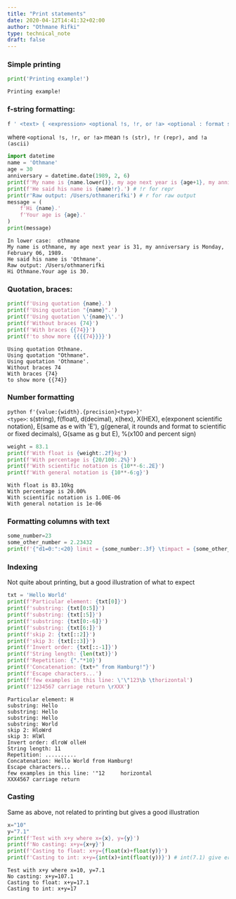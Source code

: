 ```yaml
---
title: "Print statements"
date: 2020-04-12T14:41:32+02:00
author: "Othmane Rifki"
type: technical_note
draft: false
---
```

### Simple printing


```python
print('Printing example!')
```

    Printing example!


### f-string formatting:
``` python
f ' <text> { <expression> <optional !s, !r, or !a> <optional : format specifier> } <text> ... '
```
where `<optional !s, !r, or !a>` mean `!s (str), !r (repr), and !a (ascii)`



```python
import datetime
name = 'Othmane'
age = 30
anniversary = datetime.date(1989, 2, 6)
print(f'My name is {name.lower()}, my age next year is {age+1}, my anniversary is {anniversary:%A, %B %d, %Y}.')
print(f'He said his name is {name!r}.') # !r for repr
print(r'Raw output: /Users/othmanerifki') # r for raw output
message = (
    f'Hi {name}.'
    f'Your age is {age}.'
)
print(message)
```

    In lower case:  othmane
    My name is othmane, my age next year is 31, my anniversary is Monday, February 06, 1989.
    He said his name is 'Othmane'.
    Raw output: /Users/othmanerifki
    Hi Othmane.Your age is 30.


### Quotation, braces:


```python
print(f'Using quotation {name}.')
print(f'Using quotation "{name}".')
print(f'Using quotation \'{name}\'.')
print(f'Without braces {74}')
print(f'With braces {{74}}')
print(f'to show more {{{{74}}}}')
```

    Using quotation Othmane.
    Using quotation "Othmane".
    Using quotation 'Othmane'.
    Without braces 74
    With braces {74}
    to show more {{74}}


### Number formatting
``` python f'{value:{width}.{precision}<type>}' ```  
`<type>`: s(string), f(float), d(decimal), x(hex), X(HEX), e(exponent scientific notation), E(same as e with 'E'), g(general, it rounds and format to scientific or fixed decimals), G(same as g but E), %(x100 and percent sign)


```python
weight = 83.1
print(f'With float is {weight:.2f}kg')
print(f'With percentage is {20/100:.2%}')
print(f'With scientific notation is {10**-6:.2E}')
print(f'With general notation is {10**-6:g}')
```

    With float is 83.10kg
    With percentage is 20.00%
    With scientific notation is 1.00E-06
    With general notation is 1e-06


### Formatting columns with text


```python
some_number=23
some_other_number = 2.23432
print(f'{"d1=0:":<20} limit = {some_number:.3f} \timpact = {some_other_number:.3%}')
```

### Indexing 
Not quite about printing, but a good illustration of what to expect


```python
txt = 'Hello World'
print(f'Particular element: {txt[0]}')
print(f'substring: {txt[0:5]}')
print(f'substring: {txt[:5]}')
print(f'substring: {txt[0:-6]}')
print(f'substring: {txt[6:]}')
print(f'skip 2: {txt[::2]}')
print(f'skip 3: {txt[::3]}')
print(f'Invert order: {txt[::-1]}')
print(f'String length: {len(txt)}')
print(f'Repetition: {"."*10}')
print(f'Concatenation: {txt+" from Hamburg!"}')
print(f'Escape characters...')
print(f'few examples in this line: \'\"123\b \thorizontal')
print(f'1234567 carriage return \rXXX')
```

    Particular element: H
    substring: Hello
    substring: Hello
    substring: Hello
    substring: World
    skip 2: HloWrd
    skip 3: HlWl
    Invert order: dlroW olleH
    String length: 11
    Repetition: ..........
    Concatenation: Hello World from Hamburg!
    Escape characters...
    few examples in this line: '"12 	horizontal
    XXX4567 carriage return 


### Casting
Same as above, not related to printing but gives a good illustration


```python
x="10"
y="7.1"
print(f'Test with x+y where x={x}, y={y}')
print(f'No casting: x+y={x+y}')
print(f'Casting to float: x+y={float(x)+float(y)}')
print(f'Casting to int: x+y={int(x)+int(float(y))}') # int(7.1) give error
```

    Test with x+y where x=10, y=7.1
    No casting: x+y=107.1
    Casting to float: x+y=17.1
    Casting to int: x+y=17



```python

```
